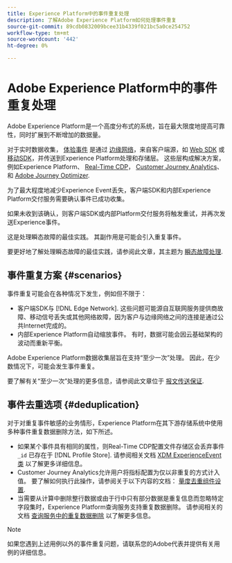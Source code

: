```yaml
---
title: Experience Platform中的事件重复处理
description: 了解Adobe Experience Platform如何处理事件重复
source-git-commit: 89cdb0832009bcee31b4339f021bc5a0ce254752
workflow-type: tm+mt
source-wordcount: '442'
ht-degree: 0%

---
```



# Adobe Experience Platform中的事件重复处理

Adobe Experience Platform是一个高度分布式的系统，旨在最大限度地提高可靠性，同时扩展到不断增加的数据量。

对于实时数据收集， [体验事件](../xdm/classes/experienceevent.md) 是通过 [边缘网络](../edge/home.md#edge-network)，来自客户端源，如 [Web SDK](../edge/home.md) 或 [移动SDK](https://developer.adobe.com/client-sdks/home/)，并传送到Experience Platform处理和存储层。 这些层构成解决方案，例如Experience Platform、 [Real-Time CDP](../rtcdp/home.md)， [Customer Journey Analytics](https://experienceleague.adobe.com/docs/analytics-platform/using/cja-overview/cja-overview.html?lang=zh-Hans)、和 [Adobe Journey Optimizer](https://experienceleague.adobe.com/docs/journey-optimizer/using/ajo-home.html).

为了最大程度地减少Experience Event丢失，客户端SDK和内部Experience Platform交付服务需要确认事件已成功收集。

如果未收到该确认，则客户端SDK或内部Platform交付服务将触发重试，并再次发送Experience事件。

这是处理瞬态故障的最佳实践。 其副作用是可能会引入重复事件。

要更好地了解处理瞬态故障的最佳实践，请参阅此文章，其主题为 [瞬态故障处理](https://learn.microsoft.com/en-us/azure/architecture/best-practices/transient-faults).

## 事件重复方案 {#scenarios}

事件重复可能会在各种情况下发生，例如但不限于：

* 客户端SDK与 [!DNL Edge Network]. 这些问题可能源自互联网服务提供商故障、移动信号丢失或其他网络故障，因为客户与边缘网络之间的连接是通过公共Internet完成的。
* 内部Experience Platform自动缩放事件。 有时，数据可能会因云基础架构的波动而重新平衡。

Adobe Experience Platform数据收集层旨在支持“至少一次”处理。 因此，在少数情况下，可能会发生事件重复。

要了解有关“至少一次”处理的更多信息，请参阅此文章位于 [报文传送保证](https://docs.confluent.io/kafka/design/delivery-semantics.html).

## 事件去重选项 {#deduplication}

对于对重复事件敏感的业务情形，Experience Platform在其下游存储系统中使用多种事件重复数据删除方法，如下所述。

* 如果某个事件具有相同的属性，则Real-Time CDP配置文件存储区会丢弃事件 `_id` 已存在于 [!DNL Profile Store]. 请参阅相关文档 [XDM ExperienceEvent类](../xdm/classes/experienceevent.md) 以了解更多详细信息。
* Customer Journey Analytics允许用户将指标配置为仅以非重复的方式计入值。 要了解如何执行此操作，请参阅关于以下内容的文档： [量度去重组件设置](https://experienceleague.adobe.com/docs/analytics-platform/using/cja-dataviews/component-settings/metric-deduplication.html?lang=zh-Hans).
* 当需要从计算中删除整行数据或由于行中只有部分数据是重复信息而忽略特定字段集时，Experience Platform查询服务支持重复数据删除。 请参阅相关的文档 [查询服务中的重复数据删除](../query-service/key-concepts/deduplication.md) 以了解更多信息。

>[!NOTE]
>
>如果您遇到上述用例以外的事件重复问题，请联系您的Adobe代表并提供有关用例的详细信息。